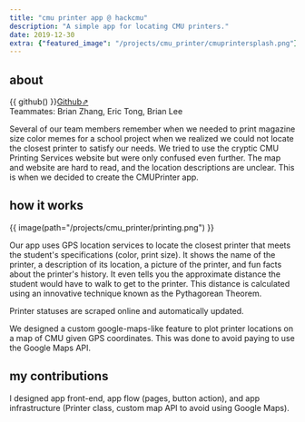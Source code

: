 ```yaml
---
title: "cmu printer app @ hackcmu"
description: "A simple app for locating CMU printers."
date: 2019-12-30
extra: {"featured_image": "/projects/cmu_printer/cmuprintersplash.png"}
---
```


## about

{{ github() }}[Github⇗](https://github.com/joseph-x-li/CMUPrinter)  
Teammates: Brian Zhang, Eric Tong, Brian Lee

Several of our team members remember when we needed to print magazine size color memes for a school project when we realized we could not locate the closest printer to satisfy our needs. We tried to use the cryptic CMU Printing Services website but were only confused even further. The map and website are hard to read, and the location descriptions are unclear. This is when we decided to create the CMUPrinter app.

## how it works

{{ image(path="/projects/cmu_printer/printing.png") }}

Our app uses GPS location services to locate the closest printer that meets the student's specifications (color, print size). It shows the name of the printer, a description of its location, a picture of the printer, and fun facts about the printer's history. It even tells you the approximate distance the student would have to walk to get to the printer. This distance is calculated using an innovative technique known as the Pythagorean Theorem.

Printer statuses are scraped online and automatically updated.

We designed a custom google-maps-like feature to plot printer locations on a map of CMU given GPS coordinates. This was done to avoid paying to use the Google Maps API.

## my contributions

I designed app front-end, app flow (pages, button action), and app infrastructure (Printer class, custom map API to avoid using Google Maps). 